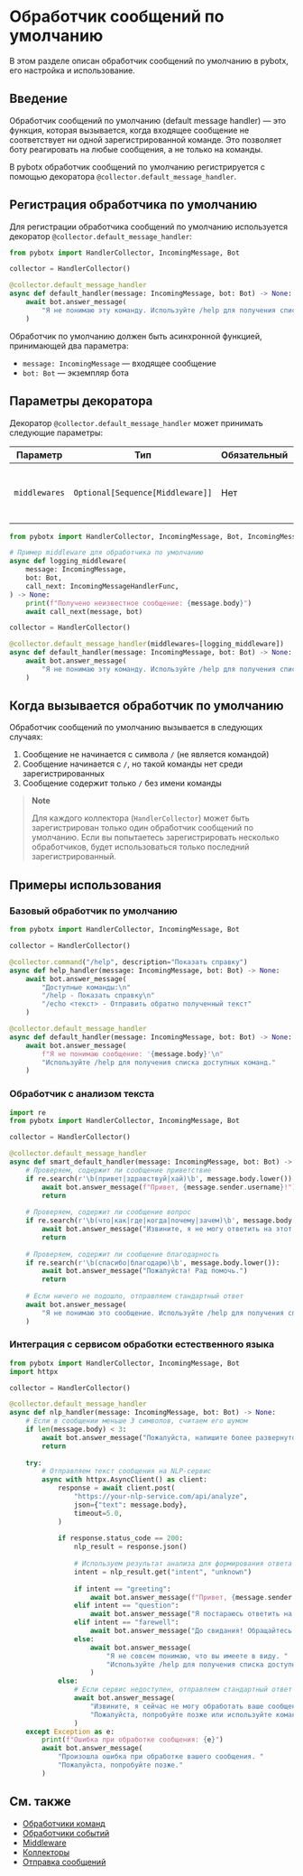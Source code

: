# Обработчик сообщений по умолчанию

В этом разделе описан обработчик сообщений по умолчанию в pybotx, его настройка и использование.

## Введение

Обработчик сообщений по умолчанию (default message handler) — это функция, которая вызывается, когда входящее сообщение не соответствует ни одной зарегистрированной команде. Это позволяет боту реагировать на любые сообщения, а не только на команды.

В pybotx обработчик сообщений по умолчанию регистрируется с помощью декоратора `@collector.default_message_handler`.

## Регистрация обработчика по умолчанию

Для регистрации обработчика сообщений по умолчанию используется декоратор `@collector.default_message_handler`:

```python
from pybotx import HandlerCollector, IncomingMessage, Bot

collector = HandlerCollector()

@collector.default_message_handler
async def default_handler(message: IncomingMessage, bot: Bot) -> None:
    await bot.answer_message(
        "Я не понимаю эту команду. Используйте /help для получения списка доступных команд."
    )
```

Обработчик по умолчанию должен быть асинхронной функцией, принимающей два параметра:
- `message: IncomingMessage` — входящее сообщение
- `bot: Bot` — экземпляр бота

## Параметры декоратора

Декоратор `@collector.default_message_handler` может принимать следующие параметры:

| Параметр | Тип | Обязательный | Описание |
|----------|-----|--------------|----------|
| `middlewares` | `Optional[Sequence[Middleware]]` | Нет | Список middleware, применяемых к обработчику |

```python
from pybotx import HandlerCollector, IncomingMessage, Bot, IncomingMessageHandlerFunc

# Пример middleware для обработчика по умолчанию
async def logging_middleware(
    message: IncomingMessage,
    bot: Bot,
    call_next: IncomingMessageHandlerFunc,
) -> None:
    print(f"Получено неизвестное сообщение: {message.body}")
    await call_next(message, bot)

collector = HandlerCollector()

@collector.default_message_handler(middlewares=[logging_middleware])
async def default_handler(message: IncomingMessage, bot: Bot) -> None:
    await bot.answer_message(
        "Я не понимаю эту команду. Используйте /help для получения списка доступных команд."
    )
```

## Когда вызывается обработчик по умолчанию

Обработчик сообщений по умолчанию вызывается в следующих случаях:

1. Сообщение не начинается с символа `/` (не является командой)
2. Сообщение начинается с `/`, но такой команды нет среди зарегистрированных
3. Сообщение содержит только `/` без имени команды

> **Note**
> 
> Для каждого коллектора (`HandlerCollector`) может быть зарегистрирован только один обработчик сообщений по умолчанию. Если вы попытаетесь зарегистрировать несколько обработчиков, будет использоваться только последний зарегистрированный.

## Примеры использования

### Базовый обработчик по умолчанию

```python
from pybotx import HandlerCollector, IncomingMessage, Bot

collector = HandlerCollector()

@collector.command("/help", description="Показать справку")
async def help_handler(message: IncomingMessage, bot: Bot) -> None:
    await bot.answer_message(
        "Доступные команды:\n"
        "/help - Показать справку\n"
        "/echo <текст> - Отправить обратно полученный текст"
    )

@collector.default_message_handler
async def default_handler(message: IncomingMessage, bot: Bot) -> None:
    await bot.answer_message(
        f"Я не понимаю сообщение: '{message.body}'\n"
        "Используйте /help для получения списка доступных команд."
    )
```

### Обработчик с анализом текста

```python
import re
from pybotx import HandlerCollector, IncomingMessage, Bot

collector = HandlerCollector()

@collector.default_message_handler
async def smart_default_handler(message: IncomingMessage, bot: Bot) -> None:
    # Проверяем, содержит ли сообщение приветствие
    if re.search(r'\b(привет|здравствуй|хай)\b', message.body.lower()):
        await bot.answer_message(f"Привет, {message.sender.username}!")
        return
    
    # Проверяем, содержит ли сообщение вопрос
    if re.search(r'\b(что|как|где|когда|почему|зачем)\b', message.body.lower()) and '?' in message.body:
        await bot.answer_message("Извините, я не могу ответить на этот вопрос.")
        return
    
    # Проверяем, содержит ли сообщение благодарность
    if re.search(r'\b(спасибо|благодарю)\b', message.body.lower()):
        await bot.answer_message("Пожалуйста! Рад помочь.")
        return
    
    # Если ничего не подошло, отправляем стандартный ответ
    await bot.answer_message(
        "Я не понимаю это сообщение. Используйте /help для получения списка доступных команд."
    )
```

### Интеграция с сервисом обработки естественного языка

```python
from pybotx import HandlerCollector, IncomingMessage, Bot
import httpx

collector = HandlerCollector()

@collector.default_message_handler
async def nlp_handler(message: IncomingMessage, bot: Bot) -> None:
    # Если в сообщении меньше 3 символов, считаем его шумом
    if len(message.body) < 3:
        await bot.answer_message("Пожалуйста, напишите более развернутое сообщение.")
        return
    
    try:
        # Отправляем текст сообщения на NLP-сервис
        async with httpx.AsyncClient() as client:
            response = await client.post(
                "https://your-nlp-service.com/api/analyze",
                json={"text": message.body},
                timeout=5.0,
            )
            
            if response.status_code == 200:
                nlp_result = response.json()
                
                # Используем результат анализа для формирования ответа
                intent = nlp_result.get("intent", "unknown")
                
                if intent == "greeting":
                    await bot.answer_message(f"Привет, {message.sender.username}!")
                elif intent == "question":
                    await bot.answer_message("Я постараюсь ответить на ваш вопрос...")
                elif intent == "farewell":
                    await bot.answer_message("До свидания! Обращайтесь еще.")
                else:
                    await bot.answer_message(
                        "Я не совсем понимаю, что вы имеете в виду. "
                        "Используйте /help для получения списка доступных команд."
                    )
            else:
                # Если сервис недоступен, отправляем стандартный ответ
                await bot.answer_message(
                    "Извините, я сейчас не могу обработать ваше сообщение. "
                    "Пожалуйста, попробуйте позже или используйте команды."
                )
    except Exception as e:
        print(f"Ошибка при обработке сообщения: {e}")
        await bot.answer_message(
            "Произошла ошибка при обработке вашего сообщения. "
            "Пожалуйста, попробуйте позже."
        )
```

## См. также

- [Обработчики команд](commands.md)
- [Обработчики событий](events.md)
- [Middleware](middlewares.md)
- [Коллекторы](collectors.md)
- [Отправка сообщений](../messages/sending.md)